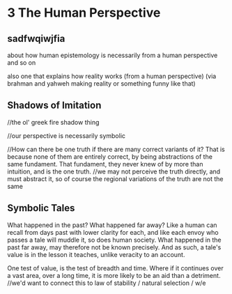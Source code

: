# 3 The Human Perspective

## sadfwqiwjfia

about how human epistemology is necessarily from a human perspective and so on

also one that explains how reality works (from a human perspective) (via brahman and yahweh making reality or something funny like that)



## Shadows of Imitation

//the ol' greek fire shadow thing

//our perspective is necessarily symbolic

//How can there be one truth if there are many correct variants of it? That is because none of them are entirely correct, by being abstractions of the same fundament. That fundament, they never knew of by more than intuition, and is the one truth.
//we may not perceive the truth directly, and must abstract it, so of course the regional variations of the truth are not the same

## Symbolic Tales

What happened in the past? What happened far away? Like a human can recall from days past with lower clarity for each, and like each envoy who passes a tale will muddle it, so does human society. What happened in the past far away, may therefore not be known precisely. And as such, a tale's value is in the lesson it teaches, unlike veracity to an account.

One test of value, is the test of breadth and time. Where if it continues over a vast area, over a long time, it is more likely to be an aid than a detriment. //we'd want to connect this to law of stability / natural selection / w/e